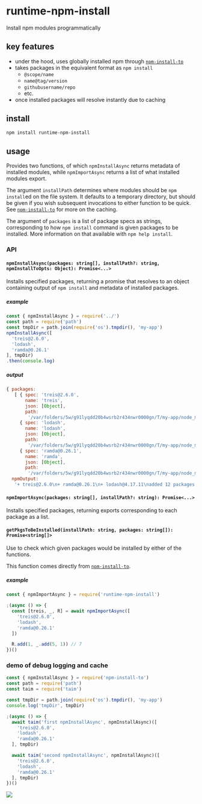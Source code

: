 # runtime-npm-install

Install npm modules programmatically

## key features

- under the hood, uses globally installed npm through
  [`npm-install-to`](https://github.com/raine/npm-install-to) 
- takes packages in the equivalent format as `npm install`
  - `@scope/name`
  - `name@tag/version`
  - `githubusername/repo`
  - etc.
- once installed packages will resolve instantly due to caching

## install

```sh
npm install runtime-npm-install
```

## usage

Provides two functions, of which `npmInstallAsync` returns metadata of installed
modules, while `npmImportAsync` returns a list of what installed modules export.

The argument `installPath` determines where modules should be `npm install`ed on
the file system. It defaults to a temporary directory, but should be given if
you wish subsequent invocations to either function to be quick. See
[`npm-install-to`](https://github.com/raine/npm-install-to/#caching) for more on
the caching.

The argument of `packages` is a list of package specs as strings, corresponding
to how `npm install` command is given packages to be installed. More information
on that available with `npm help install`.

### API

#### `npmInstallAsync(packages: string[], installPath?: string, npmInstallToOpts: Object): Promise<...>`

Installs specified packages, returning a promise that resolves to an object
containing output of `npm install` and metadata of installed packages.

##### example

```js
const { npmInstallAsync } = require('../')
const path = require('path')
const tmpDir = path.join(require('os').tmpdir(), 'my-app')
npmInstallAsync([
  'treis@2.6.0',
  'lodash',
  'ramda@0.26.1'
], tmpDir)
.then(console.log)
```

##### output

```js
{ packages:
   [ { spec: 'treis@2.6.0',
       name: 'treis',
       json: [Object],
       path:
        '/var/folders/5w/g91lyqdd20b4wsrb2r434nwr0000gn/T/my-app/node_modules/treis' },
     { spec: 'lodash',
       name: 'lodash',
       json: [Object],
       path:
        '/var/folders/5w/g91lyqdd20b4wsrb2r434nwr0000gn/T/my-app/node_modules/lodash' },
     { spec: 'ramda@0.26.1',
       name: 'ramda',
       json: [Object],
       path:
        '/var/folders/5w/g91lyqdd20b4wsrb2r434nwr0000gn/T/my-app/node_modules/ramda' } ],
  npmOutput:
   '+ treis@2.6.0\n+ ramda@0.26.1\n+ lodash@4.17.11\nadded 12 packages from 9 contributors and audited 15 packages in 1.492s\nfound 0 vulnerabilities' }
```

#### `npmImportAsync(packages: string[], installPath?: string): Promise<...>`

Installs specified packages, returning exports corresponding to each package as
a list.

#### `getPkgsToBeInstalled(installPath: string, packages: string[]): Promise<string[]>`

Use to check which given packages would be installed by either of the functions.

This function comes directly from [`npm-install-to`](https://github.com/raine/npm-install-to).

##### example

```js
const { npmImportAsync } = require('runtime-npm-install')

;(async () => {
  const [treis, _, R] = await npmImportAsync([
    'treis@2.6.0',
    'lodash',
    'ramda@0.26.1'
  ])

  R.add(1, _.add(5, 1)) // 7
})()
```

### demo of debug logging and cache


```js
const { npmInstallAsync } = require('npm-install-to')
const path = require('path')
const taim = require('taim')

const tmpDir = path.join(require('os').tmpdir(), 'my-app')
console.log('tmpDir', tmpDir)

;(async () => {
  await taim('first npmInstallAsync', npmInstallAsync)([
    'treis@2.6.0',
    'lodash',
    'ramda@0.26.1'
  ], tmpDir)

  await taim('second npmInstallAsync', npmInstallAsync)([
    'treis@2.6.0',
    'lodash',
    'ramda@0.26.1'
  ], tmpDir)
})()
```

![](https://raine.github.io/runtime-npm-install/screenshot-1.png?3)
